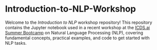 # Introduction-to-NLP-Workshop

Welcome to the *Introduction to NLP* workshop repository! This repository contains the Jupyter notebook used in a recent workshop at the [ICDS.ai Summer Bootcamp](https://icds.ai) on Natural Language Processing (NLP), covering fundamental concepts, practical examples, and code to get started with NLP tasks.

